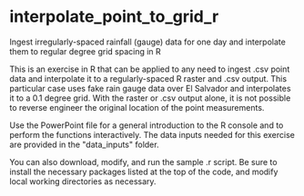 # interpolate_point_to_grid_r
Ingest irregularly-spaced rainfall (gauge) data for one day and interpolate them to regular degree grid spacing in R

This is an exercise in R that can be applied to any need to ingest .csv point data and interpolate it to a regularly-spaced R raster and .csv output. This particular case uses fake rain gauge data over El Salvador and interpolates it to a 0.1 degree grid. With the raster or .csv output alone, it is not possible to reverse engineer the original location of the point measurements.

Use the PowerPoint file for a general introduction to the R console and to perform the functions interactively. The data inputs needed for this exercise are provided in the "data_inputs" folder.

You can also download, modify, and run the sample .r script. Be sure to install the necessary packages listed at the top of the code, and modify local working directories as necessary. 
